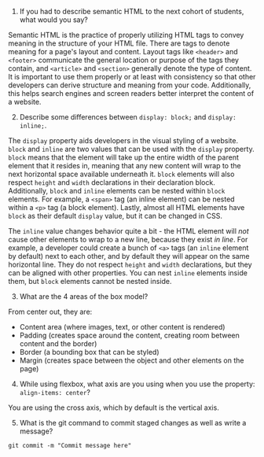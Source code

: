1. If you had to describe semantic HTML to the next cohort of students, what would you say?

Semantic HTML is the practice of properly utilizing HTML tags to convey meaning in the structure of your HTML file. There are tags to denote meaning for a page's layout and content. Layout tags like `<header>` and `<footer>` communicate the general location or purpose of the tags they contain, and `<article>` and `<section>` generally denote the type of content. It is important to use them properly or at least with consistency so that other developers can derive structure and meaning from your code. Additionally, this helps search engines and screen readers better interpret the content of a website. 

2. Describe some differences between ```display: block;``` and ```display: inline;```.

The `display` property aids developers in the visual styling of a website. `block` and `inline` are two values that can be used with the `display` property. `block` means that the element will take up the entire width of the parent element that it resides in, meaning that any new content will wrap to the next horizontal space available underneath it. `block` elements will also respect `height` and `width` declarations in their declaration block. Additionally, `block` and `inline` elements can be nested within `block` elements. For example, a `<span>` tag (an inline element) can be nested within a `<p>` tag (a block element). Lastly, almost all HTML elements have `block` as their default `display` value, but it can be changed in CSS.

The `inline` value changes behavior quite a bit - the HTML element will *not* cause other elements to wrap to a new line, because they exist *in line*. For example, a developer could create a bunch of `<a>` tags (an `inline` element by default) next to each other, and by default they will appear on the same horizontal line. They do not respect `height` and `width` declarations, but they can be aligned with other properties. You can nest `inline` elements inside them, but `block` elements cannot be nested inside. 

3. What are the 4 areas of the box model?

From center out, they are:
* Content area (where images, text, or other content is rendered)
* Padding (creates space around the content, creating room between content and the border)
* Border (a bounding box that can be styled)
* Margin (creates space between the object and other elements on the page)

4. While using flexbox, what axis are you using when you use the property: ```align-items: center```?

You are using the cross axis, which by default is the vertical axis.

5. What is the git command to commit staged changes as well as write a message? 

`git commit -m "Commit message here"`